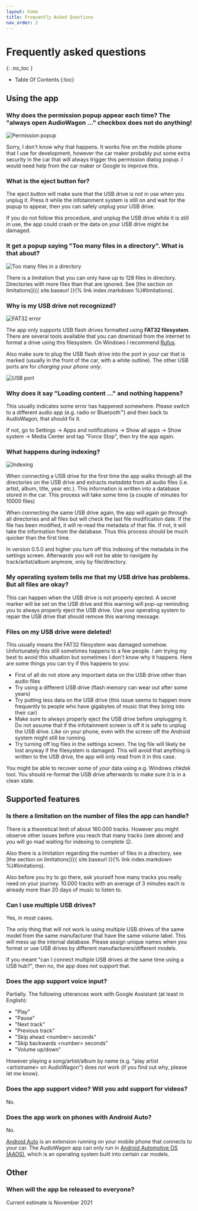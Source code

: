 ```yaml
---
layout: home
title: Frequently Asked Questions
nav_order: 2
---
```


# Frequently asked questions
{: .no_toc }

- Table Of Contents
{:toc}

## Using the app

### Why does the permission popup appear each time? The "always open AudioWagon &hellip;" checkbox does not do anything!

![Permission popup](/img/allow_access.jpg)

Sorry, I don't know why that happens. It works fine on the mobile phone that I use for development, however the car
maker probably put some extra security in the car that will always trigger this permission dialog popup. I would need
help from the car maker or Google to improve this.

### What is the eject button for?

The eject button will make sure that the USB drive is not in use when you unplug it. Press it while the infotainment
system is still on and wait for the popup to appear, then you can safely unplug your USB drive.

If you do not follow this procedure, and unplug the USB drive while it is still in use, the app could crash or the data
on your USB drive might be damaged. 

### It get a popup saying "Too many files in a directory". What is that about?

![Too many files in a directory](/img/too_many_files.jpg)

There is a limitation that you can only have up to 128 files in directory. Directories with more files than that are
ignored. See [the section on limitations]({{ site.baseurl }}{% link index.markdown %}#limitations).

### Why is my USB drive not recognized?

![FAT32 error](/img/fat32_error.jpg)

The app only supports USB flash drives formatted using **FAT32 filesystem**. There are several tools available that you
can download from the internet to format a drive using this filesystem. On Windows I recommend
[Rufus](https://rufus.ie/en/).

Also make sure to plug the USB flash drive into the port in your car that is marked (usually in the front of the car,
with a white outline). The other USB ports are for *charging your phone only*.

![USB port](/img/port.jpg)

### Why does it say "Loading content &hellip;" and nothing happens?

This usually indicates some error has happened somewhere. Please switch to a different audio app (e.g. radio or
Bluetooth™) and then back to AudioWagon, that should fix it.

If not, go to Settings &#8594; Apps and notifications &#8594; Show all
apps &#8594; Show system &#8594; Media Center and tap "Force Stop", then try the app again.

### What happens during indexing?

![Indexing](/img/indexing.jpg)

When connecting a USB drive for the first time the app walks through all the directories on the USB drive and extracts
*metadata* from all audio files (i.e. artist, album, title, year etc.). This information is written into a database
stored in the car. This process will take some time (a couple of minutes for 10000 files)

When connecting the same USB drive again, the app will again go through all directories and all files but will check the
last file modification date. If the file has been modified, it will re-read the metadata of that file. If not, it will
take the information from the database. Thus this process should be much quicker than the first time.

In version 0.5.0 and higher you turn off this indexing of the metadata in the settings screen. Afterwards you will not
be able to navigate by track/artist/album anymore, only by file/directory.

### My operating system tells me that my USB drive has problems. But all files are okay?

This can happen when the USB drive is not properly ejected. A secret marker will be set on the USB drive and this
warning will pop-up reminding you to always properly eject the USB drive. Use your operating system to repair the USB
drive that should remove this warning message.

### Files on my USB drive were deleted!

This usually means the FAT32 filesystem was damaged somehow. Unfortunately this still sometimes happens to a few people.
I am trying my best to avoid this situation but sometimes I don't know why it happens. Here are some things you can try
if this happens to you:

- First of all do not store any important data on the USB drive other than audio files
- Try using a different USB drive (flash memory can wear out after some years)
- Try putting less data on the USB drive (this issue seems to happen more frequently to people who have gigabytes of
  music that they bring into their car)
- Make sure to always properly eject the USB drive before unplugging it. Do not assume that if the infotainment screen
  is off it is safe to unplug the USB drive. Like on your phone, even with the screen off the Android system might still
  be running.
- Try turning off log files in the settings screen. The log file will likely be lost anyway if the filesystem is
  damaged. This will avoid that anything is written to the USB drive, the app will only read from it in this case.

You might be able to recover some of your data using e.g. Windows *chkdsk* tool. You should re-format the USB drive 
afterwards to make sure it is in a clean state.


## Supported features

### Is there a limitation on the number of files the app can handle?

There is a theoretical limit of about 160.000 tracks. However you might observe other issues before you reach that many
tracks (see above) and you will go mad waiting for indexing to complete 😉. 

Also there is a limitation regarding the number of files in a directory, see [the section on limitations]({{ site.baseurl }}{% link index.markdown %}#limitations).

Also before you try to go there, ask yourself how many tracks you really need on your journey.  10.000 tracks with an
average of 3 minutes each is already more than 20 days of music to listen to.

### Can I use multiple USB drives?

Yes, in most cases.

The only thing that will not work is using multiple USB drives of the same model from the same
manufacturer that have the same volume label. This will mess up the internal database. Please assign unique names when
you format or use USB drives by different manufacturers/different models.

If you meant "can I connect multiple USB drives at the same time using a USB hub?", then no, the app does not support
that.

### Does the app support voice input?

Partially. The following utterances work with Google Assistant (at least in English):

- "Play"
- "Pause"
- "Next track"
- "Previous track"
- "Skip ahead &lt;number&gt; seconds"
- "Skip backwards &lt;number&gt; seconds"
- "Volume up/down"

However playing a song/artist/album by name (e.g. "play artist &lt;artistname&gt; on AudioWagon") does *not* work (if
you find out why, please let me know).

### Does the app support video? Will you add support for videos?

No.

### Does the app work on phones with Android Auto?

No.

[Android Auto](https://www.android.com/auto/) is an extension running on your mobile phone that connects to your car.
The AudioWagon app can only run in
[Android Automotive OS (AAOS)](https://developers.google.com/cars/design/automotive-os), which is an operating system
built into certain car models.


## Other

### When will the app be released to everyone?

Current estimate is November 2021

